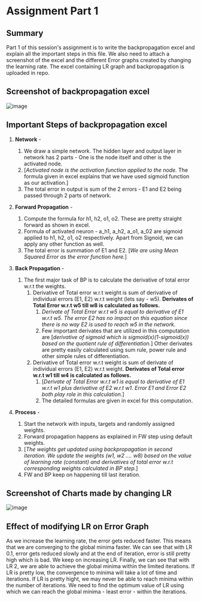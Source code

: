 # Assignment Part 1

## Summary
Part 1 of this session's assignment is to write the backpropagation excel and explain all the important steps in this file. We also need to attach a screenshot of the excel and the different Error graphs created by changing the learning rate. The excel containing LR graph and backpropagation is uploaded in repo.

## Screenshot of backpropagation excel
![image](https://user-images.githubusercontent.com/17743850/120006925-02383f00-bff7-11eb-974d-e4e8ca10dcee.png)

## Important Steps of backpropagation excel
1. **Network** - 
    1. We draw a simple network. The hidden layer and output layer in network has 2 parts - One is the node itself and other is the activated node. 
    2. [*Activated node is the activation function applied to the node.* The formula given in excel explains that we have used sigmoid function as our activation.]
    3. The total error in output is sum of the 2 errors - E1 and E2 being passed through 2 parts of network.
3. **Forward Propagation** -
    1. Compute the formula for h1, h2, o1, o2. These are pretty straight forward as shown in excel.
    2. Formula of activated neuron - a_h1, a_h2, a_o1, a_02 are sigmoid applied to h1, h2, o1, o2 respectively. Apart from Signoid, we can apply any other function as well.
    3. The total error is summation of E1 and E2. [*We are using Mean Squared Error as the error function here.*] 
4. **Back Propagation** -
    1. The first major task of BP is to calculate the derivative of total error w.r.t the weights.
        1. Derivative of Total error w.r.t weight is sum of derivative of individual errors (E1, E2) w.r.t weight (lets say - w5). **Derivates of Total Error w.r.t w5 till w8 is calculated as follows.**
            1. *Derivate of Total Error w.r.t w5  is equal to derivative of E1 w.r.t w5. The error E2 has no impact on this equation since there is no way E2 is used to reach w5 in the network.* 
            2. Few important derivates that are utilized in this computation are [*derivative of sigmoid which is sigmoid(x)(1-sigmoid(x)) based on the quotient rule of differentiation.*]  Other derivates are pretty easily calculated using sum rule, power rule and other simple rules of differentiation.
        2. Derivative of Total error w.r.t weight is sum of derivate of individual errors (E1, E2) w.r.t weight. **Derivates of Total error w.r.t w1 till w4 is calculated as follows.**
            1. [*Derivate of Total Error w.r.t w1 is equal to derivative of E1 w.r.t w1 plus derivative of E2 w.r.t w1. Error E1 and Error E2 both play role in this calculation.*]
            2. The detailed formulas are given in excel for this computation.
      
5. **Process** - 
    1. Start the network with inputs, targets and randomly assigned weights. 
    2. Forward propagation happens as explained in FW step using default weights. 
    3. [*The weights get updated using backpropagation in second iteration. We update the weights (w1, w2 .... w8) based on the value of learning rate (constant) and derivatives of total error w.r.t corresponding weights calculated in BP step.*]
    4. FW and BP keep on happening till last iteration.

## Screenshot of Charts made by changing LR
![image](https://user-images.githubusercontent.com/17743850/120014031-2d269100-bfff-11eb-893a-dda11fa2d3c6.png)

## Effect of modifying LR on Error Graph
As we increase the learning rate, the error gets reduced faster. This means that we are converging to the global minima faster. We can see that with LR 0.1, error gets reduced slowly and at the end of iteration, error is still pretty high which is bad. We keep on increasing LR. Finally, we can see that with LR 2, we are able to achieve the global minima within the limited iterations.
If LR is pretty low, the convergence to minima will take a lot of time and iterations. If LR is pretty hight, we may never be able to reach minima within the number of iterations. 
We need to find the optimum value of LR using which we can reach the global minima - least error - within the iterations.

